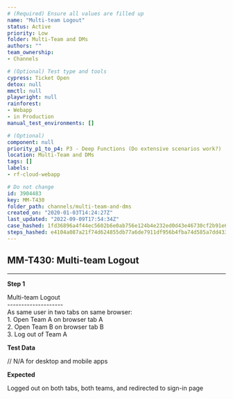 ```yaml
---
# (Required) Ensure all values are filled up
name: "Multi-team Logout"
status: Active
priority: Low
folder: Multi-Team and DMs
authors: ""
team_ownership: 
- Channels

# (Optional) Test type and tools
cypress: Ticket Open
detox: null
mmctl: null
playwright: null
rainforest: 
- Webapp
- in Production
manual_test_environments: []

# (Optional)
component: null
priority_p1_to_p4: P3 - Deep Functions (Do extensive scenarios work?)
location: Multi-Team and DMs
tags: []
labels: 
- rf-cloud-webapp

# Do not change
id: 3904483
key: MM-T430
folder_path: channels/multi-team-and-dms
created_on: "2020-01-03T14:24:27Z"
last_updated: "2022-09-09T17:54:34Z"
case_hashed: 1fd36896a4f44ec5602b6e0ab756e124b4e232ed0d43e46730cf2b91e635a2d96475175dee998ed331a8eb658638ad1c
steps_hashed: e4104a087a21f74d624855db77a6de7911df956b4fba74d585a7dd433017fd62f385cfabb1772599d9268f0aead6cf71
---
```


## MM-T430: Multi-team Logout

---

**Step 1**

Multi-team Logout\
\--------------------\
As same user in two tabs on same browser:\
1\. Open Team A on browser tab A\
2\. Open Team B on browser tab B\
3\. Log out of Team A

**Test Data**

// N/A for desktop and mobile apps

**Expected**

Logged out on both tabs, both teams, and redirected to sign-in page
